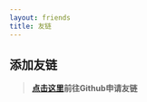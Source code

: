 ```yaml
---
layout: friends
title: 友链
---
```


<!-- more -->

## 添加友链

> **[点击这里](https://github.com/jeanhua/Blog/issues/new?template=%E5%8F%8B%E9%93%BE%E6%A8%A1%E6%9D%BF.md)前往Github申请友链**
